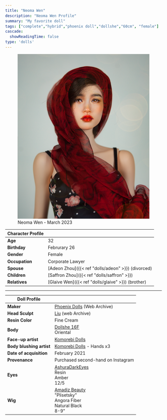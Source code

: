 ```yaml
---
title: "Neoma Wen"
description: "Neoma Wen Profile"
summary: "My favorite doll"
tags: ["complete","hybrid","phoenix doll","dollshe","60cm", "female"]
cascade:
  showReadingTime: false
type: 'dolls'
---
```

<figure><img src="neoma_fashion_style03.png" class="doll-profile-img" alt="A female asian doll with deep red lips wearing a red head scarf" width="500"><figcaption>Neoma Wen - March 2023</figcaption></figure> 

| Character Profile | |
| ----- | ---|
| **Age** | 32 |
| **Birthday** | Februrary 26 |
| **Gender** | Female |
| **Occupation** | Corporate Lawyer |
| **Spouse** | [Adeon Zhou]({{< ref "dolls/adeon" >}}) (divorced) |
| **Children** | [Saffron Zhou]({{< ref "dolls/saffron" >}}) |
| **Relatives** | [Glaive Wen]({{< ref "dolls/glaive" >}}) (brother) |

---

| Doll Profile | |
| ----- | ---|
| **Maker** | [Phoenix Dolls](https://web.archive.org/web/20210118160334/https://www.phoenix-dolls.com/) (Web Archive) |
| **Head Sculpt** | [Liu](https://web.archive.org/web/20210118163859/https://www.phoenix-dolls.com/liu-gallery) (web Archive) |
| **Resin Color** | Fine Cream |
| **Body** | [Dollshe 16F](https://www.dollshecraft.com/16f-diana-elegant-body-shown/) <br> Oriental |
| **Face-up artist** | [Komorebi Dolls](https://komorebidolls.com/) |
| **Body blushing artist** | [Komorebi Dolls](https://komorebidolls.com/) - Hands x3 |
| **Date of acquisition** | February 2021 |
| **Provenance** | Purchased second-hand on Instagram |
| **Eyes** | [AshuraDarkEyes](https://www.etsy.com/shop/ashuradarkeyes) <br> Resin <br> Amber <br> 12/5 |
| **Wig** | [Amadiz Beauty](https://www.amadiz.art/) <br> "Plisetsky" <br> Angora Fiber <br> Natural Black <br> 8-9" |